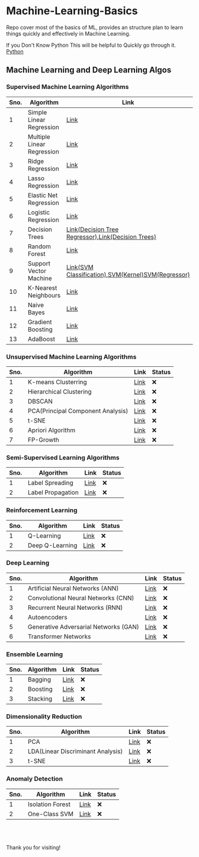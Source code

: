 # Machine-Learning-Basics

Repo cover most of the basics of ML, provides an structure plan to learn things quickly and effectively in Machine Learning.

If you Don't Know Python This will be helpful to Quickly go through it. [Python](https://github.com/pankajsingh016/Machine-Learning-Basics/tree/main/Python)

## Machine Learning and Deep Learning Algos

### Supervised Machine Learning Algorithms

| Sno. | Algorithm                  | Link                                                                                                                                                                                                                                                                                                                                                                                                                                                                                                                                                         | Status   |
| ---- | -------------------------- | ------------------------------------------------------------------------------------------------------------------------------------------------------------------------------------------------------------------------------------------------------------------------------------------------------------------------------------------------------------------------------------------------------------------------------------------------------------------------------------------------------------------------------------------------------------ | -------- |
| 1    | Simple Linear Regression   | [Link](./Supervised%20Machine%20Learning%20Algos/Supervised%Machine%Learning%Algos/Simple%Linear%Regression.ipynb)                                                                                                                                                                                                                                                                                                                                                                                                                                           | &#x2705; |
| 2    | Multiple Linear Regression | [Link](./Machine%20Learning%20Algos/Multiple%20Linear%20Regression/Multiple%20Linear%20regression.ipynb)                                                                                                                                                                                                                                                                                                                                                                                                                                                     | &#x2705; |
| 3    | Ridge Regression           | [Link](./Machine%20Learning%20Algos/Lasso,Ridge,Elasticnet%20regression/Model%20Training%20with%20EL,%20LR,%20RR.ipynb)                                                                                                                                                                                                                                                                                                                                                                                                                                      | &#x2705; |
| 4    | Lasso Regression           | [Link](./Machine%20Learning%20Algos/Lasso,Ridge,Elasticnet%20regression/Model%20Training%20with%20EL,%20LR,%20RR.ipynb)                                                                                                                                                                                                                                                                                                                                                                                                                                      | &#x2705; |
| 5    | Elastic Net Regression     | [Link](./Machine%20Learning%20Algos/Lasso,Ridge,Elasticnet%20regression/Model%20Training%20with%20EL,%20LR,%20RR.ipynb)                                                                                                                                                                                                                                                                                                                                                                                                                                      | &#x2705; |
| 6    | Logistic Regression        | [Link](./Machine%20Learning%20Algos/Logistic%20Regression/Logistic%20Regression%20Implementation.ipynb)                                                                                                                                                                                                                                                                                                                                                                                                                                                      | &#x2705; |
| 7    | Decision Trees             | [Link(Decision Tree Regressor)](https://github.com/pankajsingh016/Machine-Learning-Basics/blob/main/Machine%20Learning%20Algos/Decision%20Tree%20Classifier/Decision%20Tree%20Regressor.ipynb),[Link(Decision Trees)](https://github.com/pankajsingh016/Machine-Learning-Basics/blob/main/Machine%20Learning%20Algos/Decision%20Tree%20Classifier/Decision%20Trees.ipynb)                                                                                                                                                                                    | &#x2705; |
| 8    | Random Forest              | [Link]()                                                                                                                                                                                                                                                                                                                                                                                                                                                                                                                                                     | &#x274c; |
| 9    | Support Vector Machine     | [Link(SVM Classification)](https://github.com/pankajsingh016/Machine-Learning-Basics/blob/main/Machine%20Learning%20Algos/Support%20Vector%20Machine/SVM%20Classification.ipynb),[SVM(Kernel)](https://github.com/pankajsingh016/Machine-Learning-Basics/blob/main/Machine%20Learning%20Algos/Support%20Vector%20Machine/SVM%20Kernel%20Implementation.ipynb)[SVM(Regressor)](https://github.com/pankajsingh016/Machine-Learning-Basics/blob/main/Machine%20Learning%20Algos/Support%20Vector%20Machine/Support%20Vector%20Regressor%20Implementation.ipynb) | &#x274c; |
| 10   | K-Nearest Neighbours       | [Link]()                                                                                                                                                                                                                                                                                                                                                                                                                                                                                                                                                     | &#x274c; |
| 11   | Naive Bayes                | [Link]()                                                                                                                                                                                                                                                                                                                                                                                                                                                                                                                                                     | &#x274c; |
| 12   | Gradient Boosting          | [Link]()                                                                                                                                                                                                                                                                                                                                                                                                                                                                                                                                                     | &#x274c; |
| 13   | AdaBoost                   | [Link]()                                                                                                                                                                                                                                                                                                                                                                                                                                                                                                                                                     | &#x274c; |

### Unsupervised Machine Learning Algorithms

| Sno. | Algorithm                         | Link     | Status   |
| ---- | --------------------------------- | -------- | -------- |
| 1    | K-means Clusterring               | [Link]() | &#x274c; |
| 2    | Hierarchical Clustering           | [Link]() | &#x274c; |
| 3    | DBSCAN                            | [Link]() | &#x274c; |
| 4    | PCA(Principal Component Analysis) | [Link]() | &#x274c; |
| 5    | t-SNE                             | [Link]() | &#x274c; |
| 6    | Apriori Algorithm                 | [Link]() | &#x274c; |
| 7    | FP-Growth                         | [Link]() | &#x274c; |

### Semi-Supervised Learning Algorithms

| Sno. | Algorithm         | Link     | Status   |
| ---- | ----------------- | -------- | -------- |
| 1    | Label Spreading   | [Link]() | &#x274c; |
| 2    | Label Propagation | [Link]() | &#x274c; |

### Reinforcement Learning

| Sno. | Algorithm       | Link     | Status   |
| ---- | --------------- | -------- | -------- |
| 1    | Q-Learning      | [Link]() | &#x274c; |
| 2    | Deep Q-Learning | [Link]() | &#x274c; |

### Deep Learning

| Sno. | Algorithm                             | Link     | Status   |
| ---- | ------------------------------------- | -------- | -------- |
| 1    | Artificial Neural Networks (ANN)      | [Link]() | &#x274c; |
| 2    | Convolutional Neural Networks (CNN)   | [Link]() | &#x274c; |
| 3    | Recurrent Neural Networks (RNN)       | [Link]() | &#x274c; |
| 4    | Autoencoders                          | [Link]() | &#x274c; |
| 5    | Generative Adversarial Networks (GAN) | [Link]() | &#x274c; |
| 6    | Transformer Networks                  | [Link]() | &#x274c; |

### Ensemble Learning

| Sno. | Algorithm | Link     | Status   |
| ---- | --------- | -------- | -------- |
| 1    | Bagging   | [Link]() | &#x274c; |
| 2    | Boosting  | [Link]() | &#x274c; |
| 3    | Stacking  | [Link]() | &#x274c; |

### Dimensionality Reduction

| Sno. | Algorithm                         | Link     | Status   |
| ---- | --------------------------------- | -------- | -------- |
| 1    | PCA                               | [Link]() | &#x274c; |
| 2    | LDA(Linear Discriminant Analysis) | [Link]() | &#x274c; |
| 3    | t-SNE                             | [Link]() | &#x274c; |

### Anomaly Detection

| Sno. | Algorithm        | Link     | Status   |
| ---- | ---------------- | -------- | -------- |
| 1    | Isolation Forest | [Link]() | &#x274c; |
| 2    | One-Class SVM    | [Link]() | &#x274c; |

<br><br><br>
Thank you for visiting!
